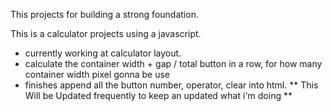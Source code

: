 This projects for building a strong foundation.

This is a calculator projects using a javascript.
- currently working at calculator layout.
- calculate the container width + gap / total button in a row, for how many container width pixel gonna be use
- finishes append all the button number, operator, clear into html.
** This Will be Updated frequently to keep an updated what i'm doing **